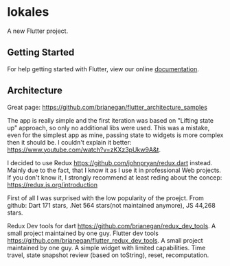 # lokales

A new Flutter project.

## Getting Started

For help getting started with Flutter, view our online
[documentation](https://flutter.io/).

## Architecture
Great page: https://github.com/brianegan/flutter_architecture_samples

The app is really simple and the first iteration was based on "Lifting state up" approach,
so only no additional libs were used. This was a mistake, even for the simplest app as mine, 
passing state to widgets is more complex then it should be. I couldn't explain it better: https://www.youtube.com/watch?v=zKXz3pUkw9A&t.

I decided to use Redux https://github.com/johnpryan/redux.dart instead. Mainly due to the fact, that I know it as I use it in professional Web projects. If you don't know it, I strongly recommend at least reding about the concep: https://redux.js.org/introduction

First of all I was surprised with the low popularity of the proejct. From github: Dart 171 stars, .Net 564 stars(not maintained anymore), JS 44,268 stars. 

Redux Dev tools for dart https://github.com/brianegan/redux_dev_tools. A small project maintained by one guy.
Flutter dev tools https://github.com/brianegan/flutter_redux_dev_tools. A small project maintained by one guy. A simple widget with limited capabilities. Time travel, state snapshot review (based on toString), reset, recomputation. 


